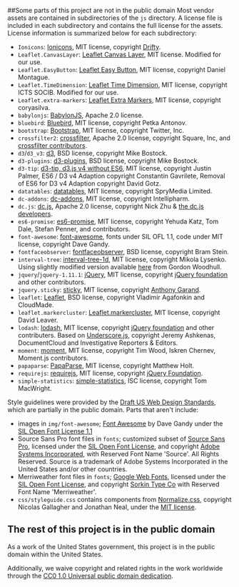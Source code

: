 ##Some parts of this project are not in the public domain
Most vendor assets are contained in subdirectories of the `js` directory.  A license file is included in each subdirectory and contains the full license for the assets.  License information is summarized below for each subdirectory:

- `Ionicons`: [Ionicons](http://ionicons.com/), MIT license, copyright [Drifty](http://drifty.com).
- `Leaflet.CanvasLayer`: [Leaflet Canvas Layer](https://github.com/CartoDB/Leaflet.CanvasLayer), MIT license.  Modified for our use.
- `Leaflet.EasyButton`: [Leaflet Easy Button](https://github.com/CliffCloud/Leaflet.EasyButton), MIT license, copyright Daniel Montague.
- `Leaflet.TimeDimension`: [Leaflet Time Dimension](https://github.com/socib/Leaflet.TimeDimension), MIT license, copyright ICTS SOCIB.  Modified for our use.
- `Leaflet.extra-markers`: [Leaflet Extra Markers](https://github.com/coryasilva/Leaflet.ExtraMarkers/blob/master/LICENSE), MIT license, copyright coryasilva.
- `babylonjs`: [BabylonJS](https://github.com/BabylonJS/Babylon.js), Apache 2.0 license.
- `bluebird`: [Bluebird](https://github.com/petkaantonov/bluebird), MIT license, copyright Petka Antonov.
- `bootstrap`: [Bootstrap](https://github.com/twbs/bootstrap), MIT license, copyright Twitter, Inc.
- `crossfilter2`: [crossfilter](https://github.com/crossfilter/crossfilter), Apache 2.0 license, copyright Square, Inc, and [crossfilter contributors](https://github.com/crossfilter/crossfilter/blob/master/AUTHORS).
- `d3`/`d3_v3`: [d3](https://github.com/d3/d3), BSD license, copyright Mike Bostock.
- `d3-plugins`: [d3-plugins](https://github.com/d3/d3-plugins), BSD license, copyright Mike Bostock.
- `d3-tip`: [d3-tip, d3.js v4 without ES6](https://github.com/VACLab/d3-tip), MIT license, copyright  Justin Palmer, ES6 / D3 v4 Adaption copyright Constantin Gavrilete, Removal of ES6 for D3 v4 Adaption copyright David Gotz.
- `datatables`: [datatables](https://github.com/DataTables/DataTables), MIT license, copyright SpryMedia Limited.
- `dc-addons`: [dc-addons](https://github.com/Intellipharm/dc-addons), MIT license, copyright Intellipharm.
- `dc.js`: [dc.js](https://github.com/dc-js/dc.js), Apache 2.0 license, copyright Nick Zhu & [the dc.js developers](https://github.com/dc-js/dc.js/blob/master/AUTHORS).
- `es6-promise`: [es6-promise](https://github.com/stefanpenner/es6-promise), MIT license, copyright Yehuda Katz, Tom Dale, Stefan Penner, and contributors.
- `font-awesome`: [font-awesome](https://github.com/FortAwesome/Font-Awesome), fonts under SIL OFL 1.1, code under MIT license, copyright Dave Gandy.
- `fontfaceobserver`: [fontfaceobserver](https://github.com/bramstein/fontfaceobserver), BSD license, copyright Bram Stein.
- `interval-tree`: [interval-tree-1d](https://github.com/mikolalysenko/interval-tree-1d), MIT license, copyright Mikola Lysenko.  Using slightly modified version available [here](https://github.com/dc-js/dc.js/blob/9dffabf42b90c47d1b1434e7f9c10093b1a17bcd/web/examples/lysenko-interval-tree.js) from Gordon Woodhull.
- `jquery`/`jquery-1.11.1`: [jQuery](https://github.com/jquery/jquery), MIT license, copyright [jQuery foundation](https://jquery.org) and other contributors.
- `jquery.sticky`: [sticky](https://github.com/garand/sticky), MIT license, copyright [Anthony Garand](http://garand.me).
- `leaflet`: [Leaflet](https://github.com/Leaflet/Leaflet), BSD license, copyright Vladimir Agafonkin and CloudMade.
- `leaflet.markercluster`: [Leaflet.markercluster](https://github.com/Leaflet/Leaflet.markercluster), MIT license, copyright David Leaver.
- `lodash`: [lodash](https://github.com/lodash/lodash), MIT license, copyright [jQuery foundation](https://jquery.org) and other contributers.  Based on [Underscore.js](http://underscorejs.org), copyright Jeremy Ashkenas, DocumentCloud and Investigative Reporters & Editors.
- `moment`: [moment](https://github.com/moment/moment), MIT license, copyright Tim Wood, Iskren Chernev, Moment.js contributors.
- `papaparse`: [PapaParse](https://github.com/mholt/PapaParse), MIT license, copyright Matthew Holt.
- `requirejs`: [requirejs](https://github.com/requirejs/requirejs), MIT license, copyright [jQuery Foundation](https://jquery.org).
- `simple-statistics`: [simple-statistics](https://github.com/simple-statistics/simple-statistics), ISC license, copyright Tom MacWright.

Style guidelines were provided by the [Draft US Web Design Standards](https://github.com/18F/web-design-standards), which are partially in the public domain.  Parts that aren't include:

 - images in `img/font-awesome`; [Font Awesome](http://fontawesome.io/) by Dave Gandy under the [SIL Open Font License 1.1](http://scripts.sil.org/OFL)
 - Source Sans Pro font files in `fonts`; customized subset of [Source Sans Pro](https://github.com/adobe-fonts/source-sans-pro), licensed under the [SIL Open Font License](http://scripts.sil.org/cms/scripts/page.php?item_id=OFL), and copyright [Adobe Systems Incorporated](http://www.adobe.com/), with Reserved Font Name 'Source'. All Rights Reserved. Source is a trademark of Adobe Systems Incorporated in the United States and/or other countries.
 - Merriweather font files in `fonts`; [Google Web Fonts](https://www.google.com/fonts#UsePlace:use/Collection:Merriweather:400,300,400italic,700,700italic), licensed under the [SIL Open Font License](http://scripts.sil.org/cms/scripts/page.php?item_id=OFL), and copyright [Sorkin Type Co](https://github.com/18F/web-design-standards/blob/staging/www.sorkintype.com) with Reserved Font Name 'Merriweather'.
 - `css/styleguide.css` contains components from [Normalize.css](https://github.com/necolas/normalize.css), copyright Nicolas Gallagher and Jonathan Neal, under the [MIT license](https://github.com/necolas/normalize.css/blob/master/LICENSE.md).

## The rest of this project is in the public domain

As a work of the United States government, this project is in the public domain within the United States.

Additionally, we waive copyright and related rights in the work worldwide through the [CC0 1.0 Universal public domain dedication](https://creativecommons.org/publicdomain/zero/1.0/).
